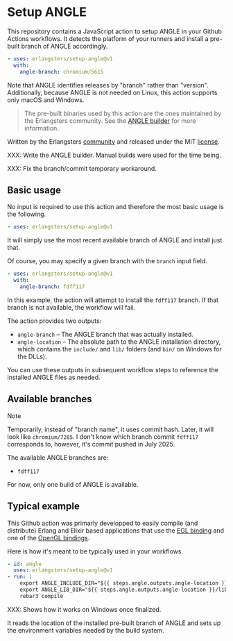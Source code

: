 # Setup ANGLE

This repository contains a JavaScript action to setup ANGLE in your Github
Actions workflows. It detects the platform of your runners and install a
pre-built branch of ANGLE accordingly.

```yaml
- uses: erlangsters/setup-angle@v1
  with:
    angle-branch: chromium/5615
```

Note that ANGLE identifies releases by "branch" rather than "version".
Additionally, because ANGLE is not needed on Linux, this action supports only
macOS and Windows.

> The pre-built binaries used by this action are the ones maintained by the
> Erlangsters community. See the
> [ANGLE builder](https://github.com/erlangsters/build-angle) for more
> information.

Written by the Erlangsters [community](https://about.erlangsters.org/) and
released under the MIT [license](/https://opensource.org/license/mit).

XXX: Write the ANGLE builder. Manual builds were used for the time being.

XXX: Fix the branch/commit temporary workaround.

## Basic usage

No input is required to use this action and therefore the most basic usage is
the following.

```yaml
- uses: erlangsters/setup-angle@v1
```

It will simply use the most recent available branch of ANGLE and install just
that.

Of course, you may specify a given branch with the `branch` input field.

```yaml
- uses: erlangsters/setup-angle@v1
  with:
    angle-branch: fdff117
```

In this example, the action will attempt to install the `fdff117` branch. If
that branch is not available, the workflow will fail.

The action provides two outputs:

- `angle-branch` – The ANGLE branch that was actually installed.
- `angle-location` – The absolute path to the ANGLE installation directory, which contains the `include/` and `lib/` folders (and `bin/` on Windows for the DLLs).

You can use these outputs in subsequent workflow steps to reference the
installed ANGLE files as needed.

## Available branches

> [!NOTE]
> Temporarily, instead of "branch name", it uses commit hash. Later, it will
> look like `chromium/7285`. I don't know which branch commit `fdff117`
> corresponds to, however, it's commit pushed in July 2025.

The available ANGLE branches are:

- `fdff117`

For now, only one build of ANGLE is available.

## Typical example

This Github action was primarly developped to easily compile (and distribute)
Erlang and Elixir based applications that use the [EGL binding](https://github.com/erlangsters/egl-1.5) and one of the
[OpenGL bindings]((https://github.com/orgs/erlangsters/repositories?type=all&q=opengl-)).

Here is how it's meant to be typically used in your workflows.

```yaml
- id: angle
  uses: erlangsters/setup-angle@v1
- run: |
    export ANGLE_INCLUDE_DIR="${{ steps.angle.outputs.angle-location }}/include"
    export ANGLE_LIB_DIR="${{ steps.angle.outputs.angle-location }}/lib"
    rebar3 compile
```

XXX: Shows how it works on Windows once finalized.

It reads the location of the installed pre-built branch of ANGLE and sets up
the environment variables needed by the build system.
